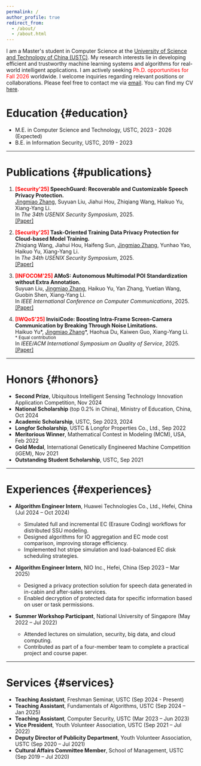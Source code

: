 ```yaml
---
permalink: /
author_profile: true
redirect_from: 
  - /about/
  - /about.html
---
```

I am a Master's student in Computer Science at the [University of Science and Technology of China (USTC)](https://en.ustc.edu.cn/). My research interests lie in developing efficient and trustworthy machine learning systems and algorithms for real-world intelligent applications. I am actively seeking <span style='color: red;'>Ph.D. opportunities for Fall 2026</span> worldwide. I welcome inquiries regarding relevant positions or collaborations. Please feel free to contact me via <a href="mailto:jingmiao@mail.ustc.edu.cn">email</a>. You can find my CV <a href="https://Glycineeeee.github.io/files/CV_Jingmiao_Zhang.pdf" target="_blank">here</a>.


# Education {#education}
- M.E. in Computer Science and Technology, USTC, 2023 - 2026 (Expected)
- B.E. in Information Security, USTC, 2019 - 2023

---

# Publications {#publications}

1. **<span style="color: red;">[Security'25]</span> SpeechGuard: Recoverable and Customizable Speech Privacy Protection.**  
   <u>Jingmiao Zhang</u>, Suyuan Liu, Jiahui Hou, Zhiqiang Wang, Haikuo Yu, Xiang-Yang Li.  
   In *The 34th USENIX Security Symposium*, 2025.
   <br>
   <a href="https://www.usenix.org/conference/usenixsecurity25/presentation/zhang-jingmiao" target="_blank">[Paper]</a>

2. **<span style="color: red;">[Security'25]</span> Task-Oriented Training Data Privacy Protection for Cloud-based Model Training.**  
   Zhiqiang Wang, Jiahui Hou, Haifeng Sun, <u>Jingmiao Zhang</u>, Yunhao Yao, Haikuo Yu, Xiang-Yang Li.  
   In *The 34th USENIX Security Symposium*, 2025.
   <br>
   <a href="https://www.usenix.org/conference/usenixsecurity25/presentation/wang-zhiqiang" target="_blank">[Paper]</a>

3. **<span style="color: red;">[INFOCOM'25]</span> AMoS: Autonomous Multimodal POI Standardization without Extra Annotation.**  
   Suyuan Liu, <u>Jingmiao Zhang</u>, Haikuo Yu, Yan Zhang, Yuetian Wang, Guobin Shen, Xiang-Yang Li.  
   In *IEEE International Conference on Computer Communications*, 2025.
   <br>
   <a href="https://ieeexplore.ieee.org/abstract/document/11044731" target="_blank">[Paper]</a>

4. **<span style="color: red;">[IWQoS'25]</span> InvisiCode: Boosting Intra-Frame Screen-Camera Communication by Breaking Through Noise Limitations.**  
   Haikuo Yu\*, <u>Jingmiao Zhang</u>\*, Haohua Du, Kaiwen Guo, Xiang-Yang Li.
   <br><span style="font-size: smaller;">\* Equal contribution</span><br>
   In *IEEE/ACM International Symposium on Quality of Service*, 2025.
   <br>
   <a href="https://ieeexplore.ieee.org/document/11143478" target="_blank">[Paper]</a>

---

# Honors {#honors}
- **Second Prize**, Ubiquitous Intelligent Sensing Technology Innovation Application Competition, Nov 2024  
- **National Scholarship** (top 0.2% in China), Ministry of Education, China, Oct 2024
- **Academic Scholarship**, USTC, Sep 2023, 2024
- **Longfor Scholarship**, USTC & Longfor Properties Co., Ltd., Sep 2022
- **Meritorious Winner**, Mathematical Contest in Modeling (MCM), USA, Feb 2022  
- **Gold Medal**, International Genetically Engineered Machine Competition (iGEM), Nov 2021
- **Outstanding Student Scholarship**, USTC, Sep 2021

---

# Experiences {#experiences}
- **Algorithm Engineer Intern**, Huawei Technologies Co., Ltd., Hefei, China (Jul 2024 – Oct 2024)  
  - Simulated full and incremental EC (Erasure Coding) workflows for distributed SSU modeling.  
  - Designed algorithms for IO aggregation and EC mode cost comparison, improving storage efficiency.  
  - Implemented hot stripe simulation and load-balanced EC disk scheduling strategies.
 
- **Algorithm Engineer Intern**, NIO Inc., Hefei, China (Sep 2023 – Mar 2025)  
  - Designed a privacy protection solution for speech data generated in in-cabin and after-sales services.  
  - Enabled decryption of protected data for specific information based on user or task permissions.
 
- **Summer Workshop Participant**, National University of Singapore (May 2022 – Jul 2022)  
  - Attended lectures on simulation, security, big data, and cloud computing.  
  - Contributed as part of a four-member team to complete a practical project and course paper.

---

# Services {#services}
- **Teaching Assistant**, Freshman Seminar, USTC (Sep 2024 - Present)
- **Teaching Assistant**, Fundamentals of Algorithms, USTC (Sep 2024 – Jan 2025)
- **Teaching Assistant**, Computer Security, USTC (Mar 2023 – Jun 2023)
- **Vice President**, Youth Volunteer Association, USTC (Sep 2021 – Jul 2022)  
- **Deputy Director of Publicity Department**, Youth Volunteer Association, USTC (Sep 2020 – Jul 2021)
- **Cultural Affairs Committee Member**, School of Management, USTC (Sep 2019 – Jul 2020)


<div style="text-align: center; transform: scale(0.25); transform-origin: top center;">
<script type="text/javascript" id="clstr_globe" src="//clustrmaps.com/globe.js?d=QE-4g5YC0OPMwEWJqigZA1hwMzkDrtZOXrNmQ0npvEY"></script>
</div>
